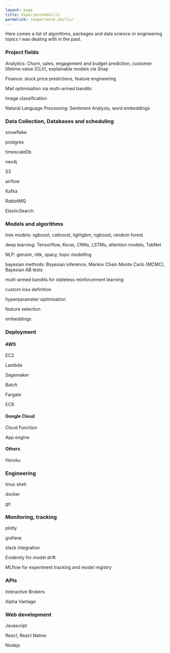 ```yaml
---
layout: page
title: Experience&Skills
permalink: /experience_skills/
---
```


Here comes a list of algorithms, packages and data science or engineering topics I was dealing with in the past. 

### Project fields

Analytics: Churn, sales, engagement and budget prediction, customer lifetime value (CLV), explainable models via Shap

Finance: stock price predictions, feature engineering

Mail optimisation via multi-armed bandits

Image classification

Natural Language Processing: Sentiment Analysis, word embeddings



### Data Collection, Databases and scheduling
snowflake

postgres

timescaleDb

neo4j

S3

airflow

Kafka

RabbitMQ

ElasticSearch



### Models and algorithms

tree models: xgboost, catboost, lightgbm, ngboost, random forest

deep learning: Tensorflow, Keras, CNNs, LSTMs, attention models, TabNet

NLP: gensim, nltk, spacy, topic modelling

bayesian methods: Bayesian inference, Markov Chain Monte Carlo (MCMC), Bayesian AB tests

multi-armed bandits for stateless reinforcement learning

custom loss definition

hyperparameter optimisation

feature selection

embeddings


### Deployment

#### AWS
EC2

Lambda

Sagemaker

Batch

Fargate

ECR

#### Google Cloud
Cloud Function

App engine

#### Others
Heroku


### Engineering

linux shell

docker

git


### Monitoring, tracking

plotly

grafana

slack integration

Evidently for model drift
 
MLflow for experiment tracking and model registry
 
### APIs

Interactive Brokers

Alpha Vantage

### Web development

Javascript

React, React Native

Nodejs